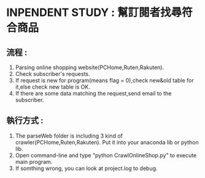 # INPENDENT STUDY : 幫訂閱者找尋符合商品
## 流程 :
1. Parsing online shopping website(PCHome,Ruten,Rakuten).
2. Check subscriber's requests.
3. If request is new for program(means flag = 0),check new&old table for it,else check new table is OK.
4. If there are some data matching the request,send email to the subscriber. 
## 執行方式 : 
1. The parseWeb folder is including 3 kind of crawler(PCHome,Ruten,Rakuten). Put it into your anaconda lib or python lib.
2. Open command-line and type "python CrawlOnlineShop.py" to execute main program.
3. If somthing wrong, you can look at project.log to debug.